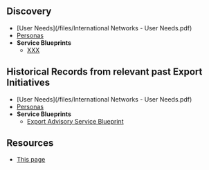 
## Discovery
- [User Needs](/files/International Networks - User Needs.pdf)
- [Personas](/files/Scotland_PLC_Personas.pdf)
- **Service Blueprints**
  - [XXX](files/EAS_Bluprint.pdf)


## Historical Records from relevant past Export Initiatives
  - [User Needs](/files/International Networks - User Needs.pdf)
  - [Personas](/files/Scotland_PLC_Personas.pdf)
  - **Service Blueprints**
    - [Export Advisory Service Blueprint](files/EAS_15.pdf)


## Resources
- [This page](https://scotentsd.github.io/export/)
